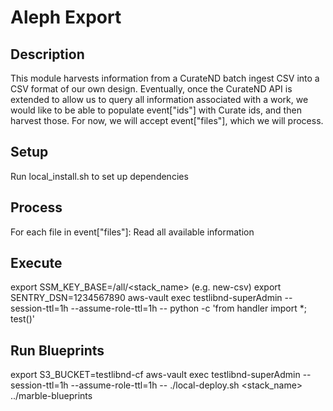 # Aleph Export

## Description
This module harvests information from a CurateND batch ingest CSV into a CSV format of our own design.
Eventually, once the CurateND API is extended to allow us to query all information associated with a work, we would like to be able to populate event["ids"] with Curate ids, and then harvest those.
For now, we will accept event["files"], which we will process.

## Setup
Run local_install.sh to set up dependencies

## Process
For each file in event["files"]:
Read all available information

## Execute
export SSM_KEY_BASE=/all/<stack_name>  (e.g. new-csv)
export SENTRY_DSN=1234567890
aws-vault exec testlibnd-superAdmin --session-ttl=1h --assume-role-ttl=1h --
python -c 'from handler import *; test()'

## Run Blueprints
export S3_BUCKET=testlibnd-cf
aws-vault exec testlibnd-superAdmin --session-ttl=1h --assume-role-ttl=1h --
./local-deploy.sh <stack_name> ../marble-blueprints
